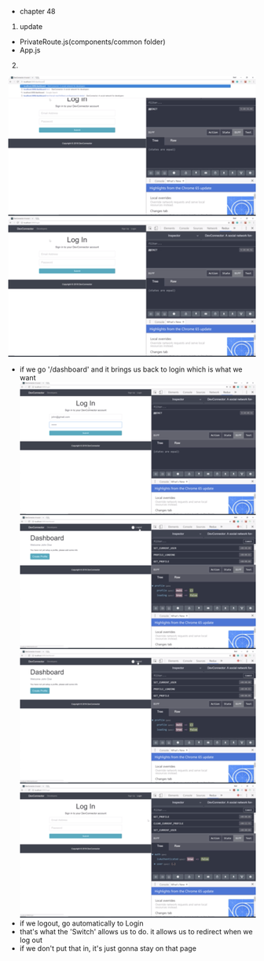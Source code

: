 - chapter 48
1. update
- PrivateRoute.js(components/common folder)
- App.js

2.
![](images/private-route-setup-1.png)
![](images/private-route-setup-2.png)
- if we go '/dashboard' and it brings us back to login which is what we want
![](images/private-route-setup-3.png)
![](images/private-route-setup-4.png)
![](images/private-route-setup-5.png)
![](images/private-route-setup-6.png)
- if we logout, go automatically to Login
- that's what the 'Switch' allows us to do. it allows us to redirect when we log out
- if we don't put that in, it's just gonna stay on that page
